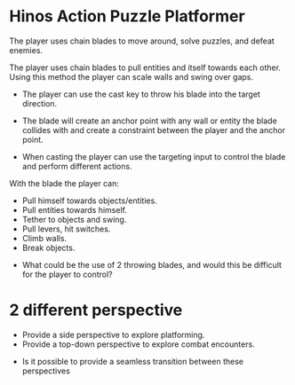 # Hinos Action Puzzle Platformer

The player uses chain blades to move around, solve puzzles, and defeat enemies.

The player uses chain blades to pull entities and itself towards each other. Using this method the player can scale walls and swing over gaps.

- The player can use the cast key to throw his blade into the target direction.
- The blade will create an anchor point with any wall or entity the blade collides with and create a constraint between the player and the anchor point.

- When casting the player can use the targeting input to control the blade and perform different actions.

With the blade the player can:
- Pull himself towards objects/entities.
- Pull entities towards himself.
- Tether to objects and swing.
- Pull levers, hit switches.
- Climb walls.
- Break objects.

+ What could be the use of 2 throwing blades, and would this be difficult for the player to control?

# 2 different perspective

- Provide a side perspective to explore platforming.
- Provide a top-down perspective to explore combat encounters.

+ Is it possible to provide a seamless transition between these perspectives